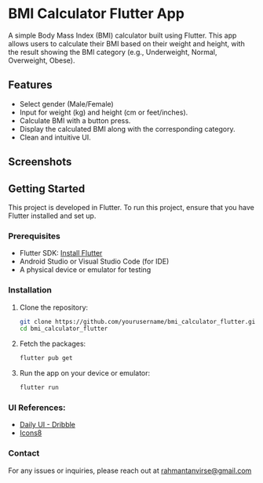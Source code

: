 # BMI Calculator Flutter App

A simple Body Mass Index (BMI) calculator built using Flutter. This app allows users to calculate their BMI based on their weight and height, with the result showing the BMI category (e.g., Underweight, Normal, Overweight, Obese).

## Features
- Select gender (Male/Female)
- Input for weight (kg) and height (cm or feet/inches).
- Calculate BMI with a button press.
- Display the calculated BMI along with the corresponding category.
- Clean and intuitive UI.

## Screenshots


## Getting Started

This project is developed in Flutter. To run this project, ensure that you have Flutter installed and set up.

### Prerequisites
- Flutter SDK: [Install Flutter](https://flutter.dev/docs/get-started/install)
- Android Studio or Visual Studio Code (for IDE)
- A physical device or emulator for testing

### Installation

1. Clone the repository:

   ```bash
   git clone https://github.com/yourusername/bmi_calculator_flutter.git
   cd bmi_calculator_flutter
2. Fetch the packages:

   ```bash
   flutter pub get
3. Run the app on your device or emulator:

   ```bash
   flutter run

### UI References:
- [Daily UI - Dribble](https://dribbble.com/shots/16139857-DailyUI-004-Calculator)
- [Icons8](https://icons8.com/illustrations)

### Contact
For any issues or inquiries, please reach out at rahmantanvirse@gmail.com